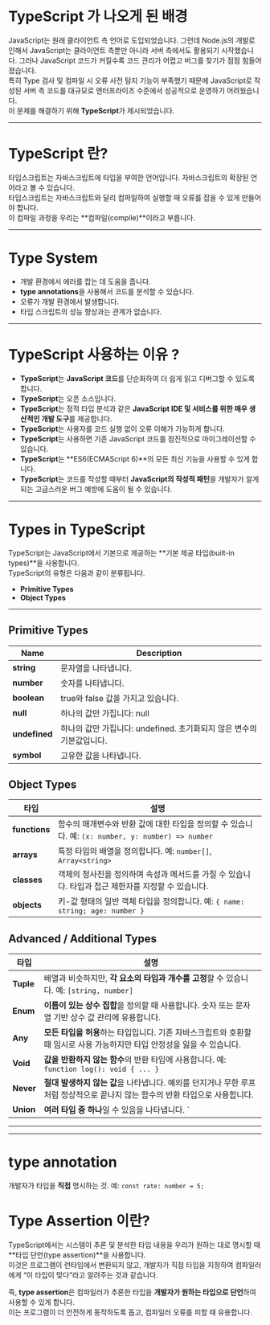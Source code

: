 # TypeScript 가 나오게 된 배경

JavaScript는 원래 클라이언트 측 언어로 도입되었습니다. 그런데 Node.js의 개발로 인해서 JavaScript는 클라이언트 측뿐만 아니라 서버 측에서도 활용되기 시작했습니다. 그러나 JavaScript 코드가 커질수록 코드 관리가 어렵고 버그를 찾기가 점점 힘들어졌습니다.  
특히 Type 검사 및 컴파일 시 오류 사전 탐지 기능이 부족했기 때문에 JavaScript로 작성된 서버 측 코드를 대규모로 엔터프라이즈 수준에서 성공적으로 운영하기 어려웠습니다.  
이 문제를 해결하기 위해 **TypeScript**가 제시되었습니다.

---

# TypeScript 란?

타입스크립트는 자바스크립트에 타입을 부여한 언어입니다. 자바스크립트의 확장된 언어라고 볼 수 있습니다.  
타입스크립트는 자바스크립트와 달리 컴파일하여 실행할 때 오류를 잡을 수 있게 만들어야 합니다.  
이 컴파일 과정을 우리는 **컴파일(compile)**이라고 부릅니다.

---

# Type System

- 개발 환경에서 에러를 잡는 데 도움을 줍니다.
- **type annotations**을 사용해서 코드를 분석할 수 있습니다.
- 오류가 개발 환경에서 발생합니다.
- 타입 스크립트의 성능 향상과는 관계가 없습니다.

---

# TypeScript 사용하는 이유 ?

- **TypeScript**는 **JavaScript 코드**를 단순화하여 더 쉽게 읽고 디버그할 수 있도록 합니다.
- **TypeScript**는 오픈 소스입니다.
- **TypeScript**는 정적 타입 분석과 같은 **JavaScript IDE 및 서비스를 위한 매우 생산적인 개발 도구**를 제공합니다.
- **TypeScript**는 사용자를 코드 실행 없이 오류 이해가 가능하게 합니다.
- **TypeScript**는 사용하면 기존 JavaScript 코드를 점진적으로 마이그레이션할 수 있습니다.
- **TypeScript**는 **ES6(ECMAScript 6)**의 모든 최신 기능을 사용할 수 있게 합니다.
- **TypeScript**는 코드를 작성할 때부터 **JavaScript의 작성적 패턴**을 개발자가 알게 되는 고급스러운 버그 예방에 도움이 될 수 있습니다.  

---

# Types in TypeScript

TypeScript는 JavaScript에서 기본으로 제공하는 **기본 제공 타입(built-in types)**을 사용합니다.  
TypeScript의 유형은 다음과 같이 분류됩니다.

- **Primitive Types**
- **Object Types**

---

## Primitive Types

| Name       | Description                    |
|------------|--------------------------------|
| **string** | 문자열을 나타냅니다.            |
| **number** | 숫자를 나타냅니다.              |
| **boolean**| true와 false 값을 가지고 있습니다.|
| **null**   | 하나의 값만 가집니다: null      |
| **undefined** | 하나의 값만 가집니다: undefined. 초기화되지 않은 변수의 기본값입니다. |
| **symbol** | 고유한 값을 나타냅니다.         |

## Object Types

| 타입        | 설명                                                                       |
|-------------|--------------------------------------------------------------------------|
| **functions** | 함수의 매개변수와 반환 값에 대한 타입을 정의할 수 있습니다. 예: `(x: number, y: number) => number` |
| **arrays**    | 특정 타입의 배열을 정의합니다. 예: `number[]`, `Array<string>`                         |
| **classes**   | 객체의 청사진을 정의하며 속성과 메서드를 가질 수 있습니다. 타입과 접근 제한자를 지정할 수 있습니다.                |
| **objects**   | 키-값 형태의 일반 객체 타입을 정의합니다. 예: `{ name: string; age: number }`              |

## Advanced / Additional Types

| 타입      | 설명                                                                             |
|-----------|--------------------------------------------------------------------------------|
| **Tuple** | 배열과 비슷하지만, **각 요소의 타입과 개수를 고정**할 수 있습니다. 예: `[string, number]`                 |
| **Enum**  | **이름이 있는 상수 집합**을 정의할 때 사용합니다. 숫자 또는 문자열 기반 상수 값 관리에 유용합니다.                    |
| **Any**   | **모든 타입을 허용**하는 타입입니다. 기존 자바스크립트와 호환할 때 임시로 사용 가능하지만 타입 안정성을 잃을 수 있습니다.        |
| **Void**  | **값을 반환하지 않는 함수**의 반환 타입에 사용합니다. 예: `function log(): void { ... }`             |
| **Never** | **절대 발생하지 않는 값**을 나타냅니다. 예외를 던지거나 무한 루프처럼 정상적으로 끝나지 않는 함수의 반환 타입으로 사용합니다.      |
| **Union** | **여러 타입 중 하나**일 수 있음을 나타냅니다. `                                                 |` 연산자를 사용해 `string | number`처럼 표현합니다. |

---

---

# type annotation 
개발자가 타입을 **직접** 명시하는 것. 예: `const rate: number = 5;`

# Type Assertion 이란?

TypeScript에서는 시스템이 추론 및 분석한 타입 내용을 우리가 원하는 대로 명시할 때 **타입 단언(type assertion)**을 사용합니다.  
이것은 프로그램이 런타임에서 변환되지 않고, 개발자가 직접 타입을 지정하여 컴파일러에게 “이 타입이 맞다”라고 알려주는 것과 같습니다.

즉, **type assertion**은 컴파일러가 추론한 타입을 **개발자가 원하는 타입으로 단언**하여 사용할 수 있게 합니다.  
이는 프로그램이 더 안전하게 동작하도록 돕고, 컴파일러 오류를 피할 때 유용합니다.